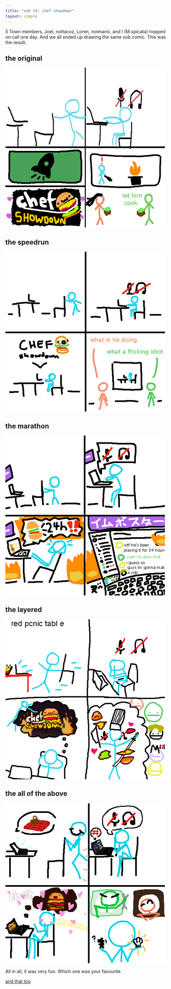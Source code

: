 ```yaml
---
title: "xob 14: chef showdown"
layout: simple
---
```


5 Town members, Joel, nottacoz, Loren, notmario, and I (M.spicata) hopped on call one day. And we all ended up drawing the same xob comic. This was the result.

## the original

![dasindu](assets/dasindu.png)

## the speedrun

![showdown](assets/showdown.png)

## the marathon

![xobchefshowdownshowdown-ossac](assets/xobchefshowdownshowdown-ossac.png)

## the layered

![xd](assets/xd.png)

## the all of the above

![Im_so_sorry.](assets/Im_so_sorry..png)

All in all, it was very fun. Which one was your favourite.

[and that too](xobas.md)

